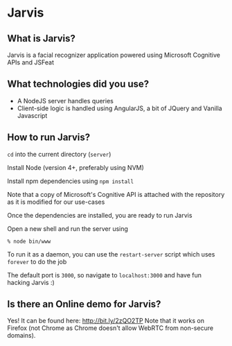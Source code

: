 # Jarvis

## What is Jarvis?
Jarvis is a facial recognizer application powered using Microsoft Cognitive APIs and JSFeat

## What technologies did you use?
* A NodeJS server handles queries
* Client-side logic is handled using AngularJS, a bit of JQuery and Vanilla Javascript

## How to run Jarvis?
`cd` into the current directory (`server`)

Install Node (version 4+, preferably using NVM)

Install npm dependencies using `npm install`

Note that a copy of Microsoft's Cognitive API is attached with the repository as it is modified for our use-cases

Once the dependencies are installed, you are ready to run Jarvis

Open a new shell and run the server using

```
% node bin/www
```
To run it as a daemon, you can use the `restart-server` script which uses `forever` to do the job

The default port is `3000`, so navigate to `localhost:3000` and have fun hacking Jarvis :)

## Is there an Online demo for Jarvis?

Yes! It can be found here: http://bit.ly/2zQO2TP
Note that it works on Firefox (not Chrome as Chrome doesn't allow WebRTC from non-secure domains).
